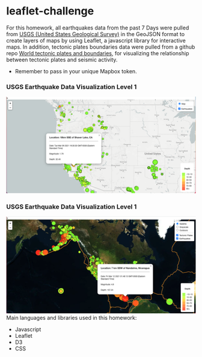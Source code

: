 # leaflet-challenge

For this homework, all earthquakes data from the past 7 Days were pulled from [USGS (United States Geological Survey)](https://earthquake.usgs.gov/earthquakes/feed/v1.0/geojson.php) in the GeoJSON format to create layers of maps by using Leaflet, a javascript library for interactive maps. In addition, tectonic plates boundaries data were pulled from a github repo [World tectonic plates and boundaries](https://github.com/fraxen/tectonicplates), for visualizing the relationship between tectonic plates and seismic activity.

* Remember to pass in your unique Mapbox token.
### USGS Earthquake Data Visualization Level 1
![Level1](Images/level1.png)
### USGS Earthquake Data Visualization Level 1
![Level1](Images/level2.png)
Main languages and libraries used in this homework:

* Javascript
* Leaflet
* D3
* CSS
